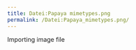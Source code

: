 ```yaml
---
title: Datei:Papaya mimetypes.png
permalink: /Datei:Papaya_mimetypes.png/
---
```


Importing image file